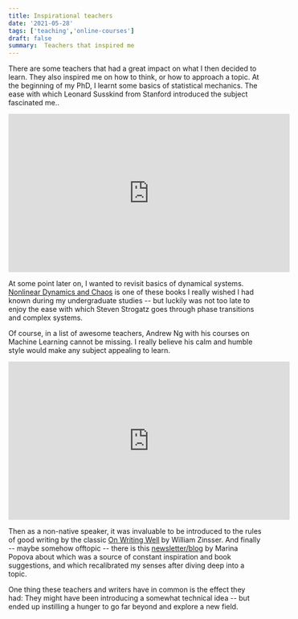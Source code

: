```yaml
---
title: Inspirational teachers
date: '2021-05-28'
tags: ['teaching','online-courses']
draft: false
summary:  Teachers that inspired me
---
```


There are some teachers that had a great impact on what I then decided to learn. They also inspired me on how to think, or how to approach a topic. At the beginning of my PhD, I learnt some basics of statistical mechanics. The ease with which Leonard Susskind from Stanford introduced the subject fascinated me..

<iframe width="560" height="315" src="https://www.youtube.com/embed/SmmGDn8OnTA" title="YouTube video player" frameborder="0" allow="accelerometer; autoplay; clipboard-write; encrypted-media; gyroscope; picture-in-picture" allowfullscreen></iframe>

At some point later on, I wanted to revisit basics of dynamical systems. [Nonlinear Dynamics and Chaos](http://www.stevenstrogatz.com/books/nonlinear-dynamics-and-chaos-with-applications-to-physics-biology-chemistry-and-engineering) is one of these books I really wished I had known during my undergraduate studies -- but luckily was not too late to enjoy the ease with which Steven Strogatz goes through phase transitions and complex systems.

Of course, in a list of awesome teachers, Andrew Ng with his courses on Machine Learning cannot be missing. I really believe his calm and humble style would make any subject appealing to learn.
<iframe width="560" height="315" src="https://www.youtube.com/embed/k8fTYJPd3_I" title="YouTube video player" frameborder="0" allow="accelerometer; autoplay; clipboard-write; encrypted-media; gyroscope; picture-in-picture" allowfullscreen></iframe>

Then as a non-native speaker, it was invaluable to be introduced to the rules of good writing by the classic [On Writing Well](https://www.goodreads.com/book/show/53343.On_Writing_Well) by William Zinsser. And finally -- maybe somehow offtopic -- there is this [newsletter/blog](https://www.brainpickings.org) by Marina Popova about which was a source of constant inspiration and book suggestions, and which recalibrated my senses after diving deep into a topic.

One thing these teachers and writers have in common is the effect they had: They might have been introducing a somewhat technical idea -- but ended up instilling a hunger to go far beyond and explore a new field.
